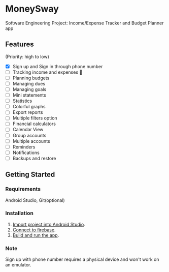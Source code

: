 # MoneySway
Software Engineering Project: Income/Expense Tracker and Budget Planner app

## Features
(Priority: high to low)

- [x] Sign up and Sign in through phone number  
- [ ] Tracking income and expenses :construction:
- [ ] Planning budgets  
- [ ] Managing dues  
- [ ] Managing goals  
- [ ] Mini statements  
- [ ] Statistics  
- [ ] Colorful graphs  
- [ ] Export reports  
- [ ] Multiple filters option  
- [ ] Financial calculators  
- [ ] Calendar View  
- [ ] Group accounts  
- [ ] Multiple accounts  
- [ ] Reminders  
- [ ] Notifications  
- [ ] Backups and restore   

## Getting Started

### Requirements
Android Studio, Git(optional)

### Installation
1. [Import project into Android Studio](https://developer.android.com/studio/projects/create-project#ImportAProject).
2. [Connect to firebase](https://firebase.google.com/docs/android/setup).
3. [Build and run the app](https://developer.android.com/studio/run).

### Note 
Sign up with phone number requires a physical device and won't work on an emulator.
